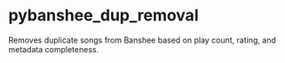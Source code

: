 # pybanshee_dup_removal
Removes duplicate songs from Banshee based on play count, rating, and metadata completeness.
